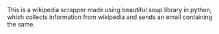 This is a wikipedia scrapper made using beautiful soup library in python, which collects information from wikipedia and sends an email containing the same.
